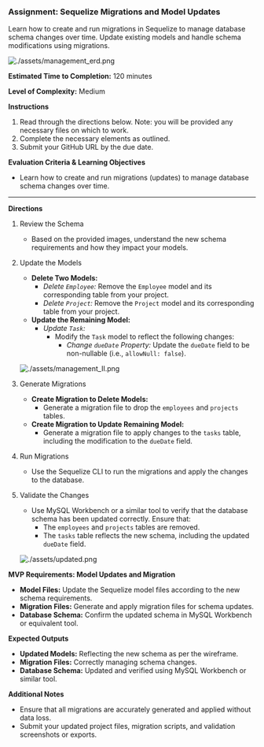 ### Assignment: Sequelize Migrations and Model Updates

Learn how to create and run migrations in Sequelize to manage database schema changes over time. Update existing models and handle schema modifications using migrations.

![./assets/management_erd.png](./assets/management_erd.png)

**Estimated Time to Completion:** 120 minutes

**Level of Complexity:** Medium

**Instructions**

1. Read through the directions below. Note: you will be provided any necessary files on which to work.
2. Complete the necessary elements as outlined.
3. Submit your GitHub URL by the due date.

**Evaluation Criteria & Learning Objectives**

- Learn how to create and run migrations (updates) to manage database schema changes over time.

---

**Directions**

1. Review the Schema

    - Based on the provided images, understand the new schema requirements and how they impact your models.

2. Update the Models

    - **Delete Two Models:**
        - *Delete `Employee`:* Remove the `Employee` model and its corresponding table from your project.
        - *Delete `Project`:* Remove the `Project` model and its corresponding table from your project.
    - **Update the Remaining Model:**
        - *Update `Task`:*
            - Modify the `Task` model to reflect the following changes:
                - *Change `dueDate` Property:* Update the `dueDate` field to be non-nullable (i.e., `allowNull: false`).

    ![./assets/management_II.png](./assets/management_II.png)

3. Generate Migrations
    - **Create Migration to Delete Models:**
        - Generate a migration file to drop the `employees` and `projects` tables.
    - **Create Migration to Update Remaining Model:**
        - Generate a migration file to apply changes to the `tasks` table, including the modification to the `dueDate` field.

4. Run Migrations
    - Use the Sequelize CLI to run the migrations and apply the changes to the database.

5. Validate the Changes
    - Use MySQL Workbench or a similar tool to verify that the database schema has been updated correctly. Ensure that:
        - The `employees` and `projects` tables are removed.
        - The `tasks` table reflects the new schema, including the updated `dueDate` field.

    ![./assets/updated.png](./assets/updated.png)

**MVP Requirements: Model Updates and Migration**

- **Model Files:** Update the Sequelize model files according to the new schema requirements.
- **Migration Files:** Generate and apply migration files for schema updates.
- **Database Schema:** Confirm the updated schema in MySQL Workbench or equivalent tool.

**Expected Outputs**

- **Updated Models:** Reflecting the new schema as per the wireframe.
- **Migration Files:** Correctly managing schema changes.
- **Database Schema:** Updated and verified using MySQL Workbench or similar tool.

**Additional Notes**

- Ensure that all migrations are accurately generated and applied without data loss.
- Submit your updated project files, migration scripts, and validation screenshots or exports.